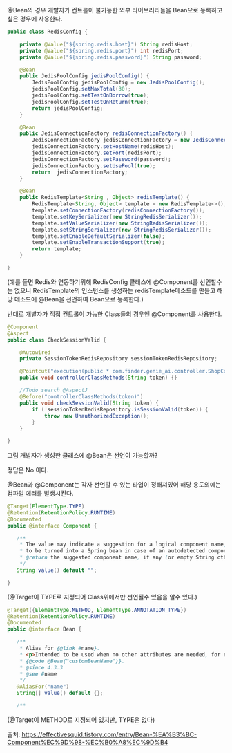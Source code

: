 @Bean의 경우 개발자가 컨트롤이 불가능한 외부 라이브러리들을 Bean으로 등록하고 싶은 경우에 사용한다.
```java
public class RedisConfig {

    private @Value("${spring.redis.host}") String redisHost;
    private @Value("${spring.redis.port}") int redisPort;
    private @Value("${spring.redis.password}") String password;

    @Bean
    public JedisPoolConfig jedisPoolConfig() {
        JedisPoolConfig jedisPoolConfig = new JedisPoolConfig();
        jedisPoolConfig.setMaxTotal(30);
        jedisPoolConfig.setTestOnBorrow(true);
        jedisPoolConfig.setTestOnReturn(true);
        return jedisPoolConfig;
    }

    @Bean
    public JedisConnectionFactory redisConnectionFactory() {
        JedisConnectionFactory jedisConnectionFactory = new JedisConnectionFactory(jedisPoolConfig());
        jedisConnectionFactory.setHostName(redisHost);
        jedisConnectionFactory.setPort(redisPort);
        jedisConnectionFactory.setPassword(password);
        jedisConnectionFactory.setUsePool(true);
        return  jedisConnectionFactory;
    }

    @Bean
    public RedisTemplate<String , Object> redisTemplate() {
        RedisTemplate<String, Object> template = new RedisTemplate<>();
        template.setConnectionFactory(redisConnectionFactory());
        template.setKeySerializer(new StringRedisSerializer());
        template.setValueSerializer(new StringRedisSerializer());
        template.setStringSerializer(new StringRedisSerializer());
        template.setEnableDefaultSerializer(false);
        template.setEnableTransactionSupport(true);
        return template;
    }

}
```

(예를 들면 Redis와 연동하기위해 RedisConfig 클래스에 @Component를 선언할수는 없으니 RedisTemplate의 인스턴스를 생성하는 redisTemplate메소드를 만들고 해당 메소드에 @Bean을 선언하여 Bean으로 등록한다.)

반대로 개발자가 직접 컨트롤이 가능한 Class들의 경우엔 @Component를 사용한다.

```java
@Component
@Aspect
public class CheckSessionValid {

    @Autowired
    private SessionTokenRedisRepository sessionTokenRedisRepository;

    @Pointcut("execution(public * com.finder.genie_ai.controller.ShopController(..)) && args(token)")
    public void controllerClassMethods(String token) {}

    //Todo search @AspectJ
    @Before("controllerClassMethods(token)")
    public void checkSessionValid(String token) {
        if (!sessionTokenRedisRepository.isSessionValid(token)) {
            throw new UnauthorizedException();
        }
    }

}
```

그럼 개발자가 생성한 클래스에 @Bean은 선언이 가능할까?

정답은 No 이다.

@Bean과 @Component는 각자 선언할 수 있는 타입이 정해져있어 해당 용도외에는 컴파일 에러를 발생시킨다.

```java
@Target(ElementType.TYPE)
@Retention(RetentionPolicy.RUNTIME)
@Documented
public @interface Component {

   /**
    * The value may indicate a suggestion for a logical component name,
    * to be turned into a Spring bean in case of an autodetected component.
    * @return the suggested component name, if any (or empty String otherwise)
    */
   String value() default "";

}
```

(@Target이 TYPE로 지정되어 Class위에서만 선언될수 있음을 알수 있다.)

```java
@Target({ElementType.METHOD, ElementType.ANNOTATION_TYPE})
@Retention(RetentionPolicy.RUNTIME)
@Documented
public @interface Bean {

   /**
    * Alias for {@link #name}.
    * <p>Intended to be used when no other attributes are needed, for example:
    * {@code @Bean("customBeanName")}.
    * @since 4.3.3
    * @see #name
    */
   @AliasFor("name")
   String[] value() default {};

   /**
```
(@Target이 METHOD로 지정되어 있지만, TYPE은 없다)

출처: https://effectivesquid.tistory.com/entry/Bean-%EA%B3%BC-Component%EC%9D%98-%EC%B0%A8%EC%9D%B4